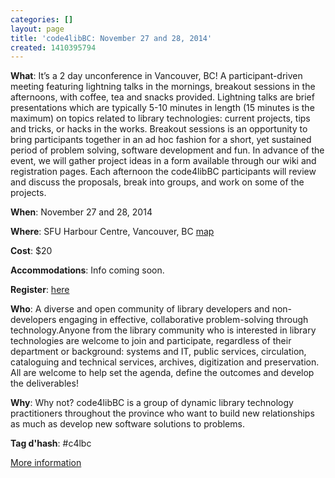 ```yaml
---
categories: []
layout: page
title: 'code4libBC: November 27 and 28, 2014'
created: 1410395794
---
```

**What**: It’s a 2 day unconference in Vancouver, BC! A participant-driven meeting featuring lightning talks in the mornings, breakout sessions in the afternoons, with coffee, tea and snacks provided. Lightning talks are brief presentations which are typically 5-10 minutes in length (15 minutes is the maximum) on topics related to library technologies: current projects, tips and tricks, or hacks in the works. Breakout sessions is an opportunity to bring participants together in an ad hoc fashion for a short, yet sustained period of problem solving, software development and fun. In advance of the event, we will gather project ideas in a form available through our wiki and registration pages. Each afternoon the code4libBC participants will review and discuss the proposals, break into groups, and work on some of the projects.

**When**: November 27 and 28, 2014

**Where**: SFU Harbour Centre, Vancouver, BC [map](http://goo.gl/maps/iyC0j)

**Cost**: $20

**Accommodations**: Info coming soon.

**Register**: [here](https://www.eventbrite.ca/e/second-annual-code4libbc-regional-library-technology-conference-tickets-12988552109)


**Who**: A diverse and open community of library developers and non-developers engaging in effective, collaborative problem-solving through technology.Anyone from the library community who is interested in library technologies are welcome to join and participate, regardless of their department or background: systems and IT, public services, circulation, cataloguing and technical services, archives, digitization and preservation. All are welcome to help set the agenda, define the outcomes and develop the deliverables!

**Why**: Why not? code4libBC is a group of dynamic library technology practitioners throughout the province who want to build new relationships as much as develop new software solutions to problems.

**Tag d'hash**: #c4lbc

[More information](http://wiki.code4lib.org/BC)
